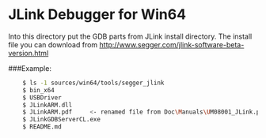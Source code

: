JLink Debugger for Win64
========================

Into this directory put the GDB parts from JLink install directory. The install file you can download from http://www.segger.com/jlink-software-beta-version.html

###Example:

``` bash
    $ ls -1 sources/win64/tools/segger_jlink
    $ bin_x64
    $ USBDriver
    $ JLinkARM.dll
    $ JLinkARM.pdf     <- renamed file from Doc\Manuals\UM08001_JLink.pdf
    $ JLinkGDBServerCL.exe
    $ README.md
```
